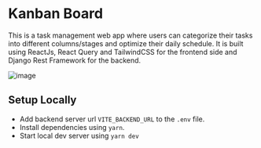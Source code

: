 # Kanban Board
This is a task management web app where users can categorize their tasks into different columns/stages and optimize their daily schedule. It is built using ReactJs, React Query and TailwindCSS for the frontend side and Django Rest Framework for the backend.

![image](https://user-images.githubusercontent.com/26461855/184954488-552d372e-6c7e-4432-9daa-65a3f2ad243d.png)

## Setup Locally
- Add backend server url `VITE_BACKEND_URL` to the `.env` file.
- Install dependencies using `yarn`.
- Start local dev server using `yarn dev`
